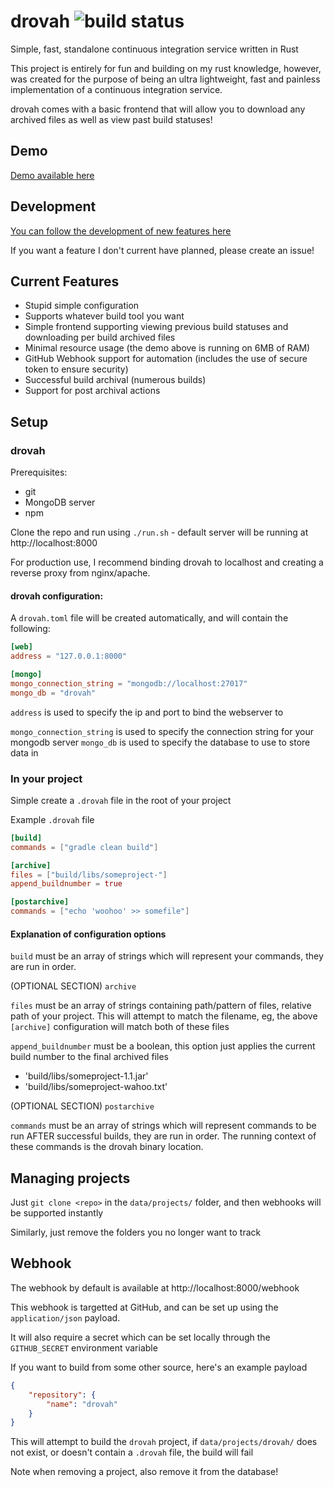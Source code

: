 # drovah ![build status](https://ci.husk.pro/drovah/badge)
Simple, fast, standalone continuous integration service written in Rust

This project is entirely for fun and building on my rust knowledge, however, was created for the purpose of being an ultra lightweight, fast and painless implementation of a continuous integration service.

drovah comes with a basic frontend that will allow you to download any archived files as well as view past build statuses!

## Demo

[Demo available here](https://ci.husk.pro/)

## Development
[You can follow the development of new features here](https://github.com/Huskehhh/drovah/projects/3)

If you want a feature I don't current have planned, please create an issue!

## Current Features

- Stupid simple configuration
- Supports whatever build tool you want
- Simple frontend supporting viewing previous build statuses and downloading per build archived files
- Minimal resource usage (the demo above is running on 6MB of RAM)
- GitHub Webhook support for automation (includes the use of secure token to ensure security)
- Successful build archival (numerous builds)
- Support for post archival actions

## Setup

### drovah
Prerequisites:
- git
- MongoDB server
- npm

Clone the repo and run using ``./run.sh`` - default server will be running at http://localhost:8000

For production use, I recommend binding drovah to localhost and creating a reverse proxy from nginx/apache.

#### drovah configuration:
A ``drovah.toml`` file will be created automatically, and will contain the following:

```toml
[web]
address = "127.0.0.1:8000"

[mongo]
mongo_connection_string = "mongodb://localhost:27017"
mongo_db = "drovah"
```

``address`` is used to specify the ip and port to bind the webserver to

``mongo_connection_string`` is used to specify the connection string for your mongodb server
``mongo_db`` is used to specify the database to use to store data in

### In your project
Simple create a ``.drovah`` file in the root of your project

Example ``.drovah`` file

```toml
[build]
commands = ["gradle clean build"]

[archive]
files = ["build/libs/someproject-"]
append_buildnumber = true

[postarchive]
commands = ["echo 'woohoo' >> somefile"]
```

#### Explanation of configuration options
``build`` must be an array of strings which will represent your commands, they are run in order.

(OPTIONAL SECTION) ``archive``

``files`` must be an array of strings containing path/pattern of files, relative path of your project. This will attempt to match the filename, eg, the above ``[archive]`` configuration will match both of these files

``append_buildnumber`` must be a boolean, this option just applies the current build number to the final archived files

- 'build/libs/someproject-1.1.jar'
- 'build/libs/someproject-wahoo.txt'

(OPTIONAL SECTION) ``postarchive``

``commands`` must be an array of strings which will represent commands to be run AFTER successful builds, they are run in order. The running context of these commands is the drovah binary location.

## Managing projects

Just ``git clone <repo>`` in the ``data/projects/`` folder, and then webhooks will be supported instantly

Similarly, just remove the folders you no longer want to track

## Webhook

The webhook by default is available at http://localhost:8000/webhook

This webhook is targetted at GitHub, and can be set up using the ``application/json`` payload.

It will also require a secret which can be set locally through the ``GITHUB_SECRET`` environment variable

If you want to build from some other source, here's an example payload
```json
{
    "repository": {
        "name": "drovah"
    }
}
```

This will attempt to build the ``drovah`` project, if ``data/projects/drovah/`` does not exist, or doesn't contain a ``.drovah`` file, the build will fail

Note when removing a project, also remove it from the database!
